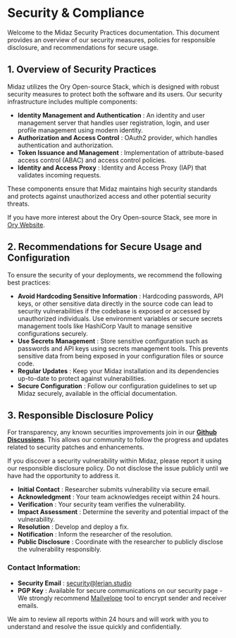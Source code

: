 # Security & Compliance

Welcome to the Midaz Security Practices documentation. This document provides an overview of our security measures, policies for responsible disclosure, and recommendations for secure usage.

## 1. Overview of Security Practices

Midaz utilizes the Ory Open-source Stack, which is designed with robust security measures to protect both the software and its users. Our security infrastructure includes multiple components:

* **Identity Management and Authentication** : An identity and user management server that handles user registration, login, and user profile management using modern identity.
* **Authorization and Access Control** : OAuth2 provider, which handles authentication and authorization.
* **Token Issuance and Management** : Implementation of attribute-based access control (ABAC) and access control policies.
* **Identity and Access Proxy** : Identity and Access Proxy (IAP) that validates incoming requests.

These components ensure that Midaz maintains high security standards and protects against unauthorized access and other potential security threats.

If you have more interest about the Ory Open-source Stack, see more in [Ory Website](https://www.ory.sh/).

## 2. Recommendations for Secure Usage and Configuration

To ensure the security of your deployments, we recommend the following best practices:

* **Avoid Hardcoding Sensitive Information** : Hardcoding passwords, API keys, or other sensitive data directly in the source code can lead to security vulnerabilities if the codebase is exposed or accessed by unauthorized individuals. Use environment variables or secure secrets management tools like HashiCorp Vault to manage sensitive configurations securely.
* **Use Secrets Management** : Store sensitive configuration such as passwords and API keys using secrets management tools. This prevents sensitive data from being exposed in your configuration files or source code.
* **Regular Updates** : Keep your Midaz installation and its dependencies up-to-date to protect against vulnerabilities.
* **Secure Configuration** : Follow our configuration guidelines to set up Midaz securely, available in the official documentation.

## 3. Responsible Disclosure Policy

For transparency, any known securities improvements join in our **[Github Discussions](https://github.com/LerianStudio/midaz/discussions)**. This allows our community to follow the progress and updates related to security patches and enhancements.

If you discover a security vulnerability within Midaz, please report it using our responsible disclosure policy. Do not disclose the issue publicly until we have had the opportunity to address it.

* **Initial Contact** : Researcher submits vulnerability via secure email.
* **Acknowledgment** : Your team acknowledges receipt within 24 hours.
* **Verification** : Your security team verifies the vulnerability.
* **Impact Assessment** : Determine the severity and potential impact of the vulnerability.
* **Resolution** : Develop and deploy a fix.
* **Notification** : Inform the researcher of the resolution.
* **Public Disclosure** : Coordinate with the researcher to publicly disclose the vulnerability responsibly.

### Contact Information:

* **Security Email** : [security@lerian.studio](security@lerian.studio)
* **PGP Key** : Available for secure communications on our security page - We strongly recommend [Mailvelope](https://mailvelope.com/en) tool to encrypt sender and receiver emails.

We aim to review all reports within 24 hours and will work with you to understand and resolve the issue quickly and confidentially.
